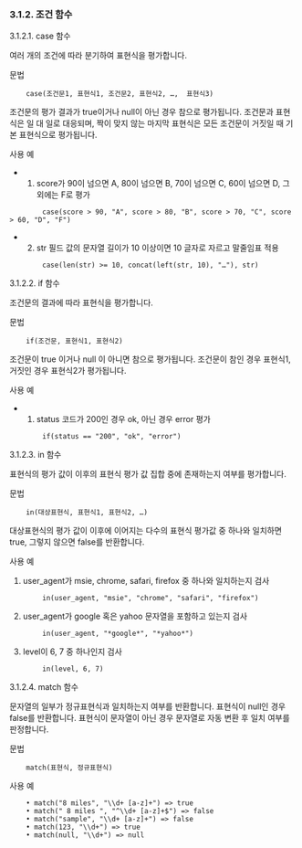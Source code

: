 ### 3.1.2. 조건 함수

3.1.2.1. case 함수

여러 개의 조건에 따라 분기하여 표현식을 평가합니다.

문법

~~~~
	case(조건문1, 표현식1, 조건문2, 표현식2, …,  표현식3)
~~~~

조건문의 평가 결과가 true이거나 null이 아닌 경우 참으로 평가됩니다. 조건문과 표현식은 일 대 일로 대응되며, 짝이 맞지 않는 마지막 표현식은 모든 조건문이 거짓일 때 기본 표현식으로 평가됩니다.

사용 예

* 1) score가 90이 넘으면 A, 80이 넘으면 B, 70이 넘으면 C, 60이 넘으면 D, 그 외에는 F로 평가

~~~
		case(score > 90, "A", score > 80, "B", score > 70, "C", score > 60, "D", "F")
~~~

* 2) str 필드 값의 문자열 길이가 10 이상이면 10 글자로 자르고 말줄임표 적용

~~~
		case(len(str) >= 10, concat(left(str, 10), "…"), str)
~~~

3.1.2.2. if 함수

조건문의 결과에 따라 표현식을 평가합니다.

문법

~~~~
	if(조건문, 표현식1, 표현식2)
~~~~


조건문이 true 이거나 null 이 아니면 참으로 평가됩니다. 조건문이 참인 경우 표현식1, 거짓인 경우 표현식2가 평가됩니다.

사용 예

* 1) status 코드가 200인 경우 ok, 아닌 경우 error 평가

~~~
		if(status == "200", "ok", "error")
~~~

3.1.2.3. in 함수

표현식의 평가 값이 이후의 표현식 평가 값 집합 중에 존재하는지 여부를 평가합니다.

문법

~~~~
	in(대상표현식, 표현식1, 표현식2, …)
~~~~

대상표현식의 평가 값이 이후에 이어지는 다수의 표현식 평가값 중 하나와 일치하면 true, 그렇지 않으면 false를 반환합니다.

사용 예

1) user_agent가 msie, chrome, safari, firefox 중 하나와 일치하는지 검사

~~~
		in(user_agent, "msie", "chrome", "safari", "firefox")
~~~

2) user_agent가 google 혹은 yahoo 문자열을 포함하고 있는지 검사

~~~
		in(user_agent, "*google*", "*yahoo*")
~~~

3) level이 6, 7 중 하나인지 검사

~~~
		in(level, 6, 7)
~~~

3.1.2.4. match 함수

문자열의 일부가 정규표현식과 일치하는지 여부를 반환합니다. 표현식이 null인 경우 false를 반환합니다. 표현식이 문자열이 아닌 경우 문자열로 자동 변환 후 일치 여부를 판정합니다.

문법

~~~~
	match(표현식, 정규표현식)
~~~~

사용 예

~~~
    • match("8 miles", "\\d+ [a-z]+") => true
    • match(" 8 miles ", "^\\d+ [a-z]+$") => false
    • match("sample", "\\d+ [a-z]+") => false
    • match(123, "\\d+") => true
    • match(null, "\\d+") => null
~~~

